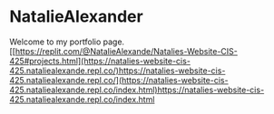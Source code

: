 # NatalieAlexander
Welcome to my portfolio page. 
[[https://replit.com/@NatalieAlexande/Natalies-Website-CIS-425#projects.html](https://natalies-website-cis-425.nataliealexande.repl.co/)https://natalies-website-cis-425.nataliealexande.repl.co/](https://natalies-website-cis-425.nataliealexande.repl.co/index.html)https://natalies-website-cis-425.nataliealexande.repl.co/index.html

